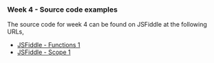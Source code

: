 ### Week 4 - Source code examples

The source code for week 4 can be found on JSFiddle at the following URLs,

  * [JSFiddle - Functions 1](http://jsfiddle.net/ancientlives/0432kzb0/)
  * [JSFiddle - Scope 1](http://jsfiddle.net/ancientlives/7wgvkjub/)
